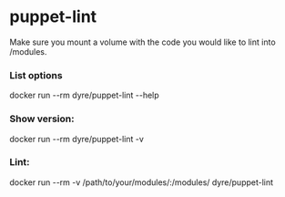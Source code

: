 # puppet-lint

Make sure you mount a volume with the code you would like to lint into /modules.

### List options
docker run --rm dyre/puppet-lint --help

### Show version:
docker run --rm dyre/puppet-lint -v

### Lint:
docker run --rm -v /path/to/your/modules/:/modules/ dyre/puppet-lint
